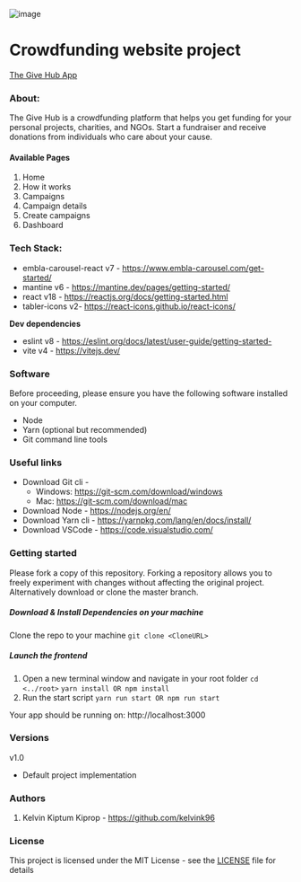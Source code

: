 ![image](https://github.com/design-sparx/crowdup/assets/26582923/001cd476-c753-4087-96a6-ee8c99fc3612)

# Crowdfunding website project

[The Give Hub App](https://app.thegivehub.com/ "The Give Hub")

### About:

The Give Hub is a crowdfunding platform that helps you get funding for your personal projects, charities, and NGOs. Start a fundraiser and receive donations from individuals who care about your cause.

#### Available Pages

1. Home
2. How it works
3. Campaigns
4. Campaign details
5. Create campaigns
6. Dashboard

### Tech Stack:

- embla-carousel-react v7 - https://www.embla-carousel.com/get-started/
- mantine v6 - https://mantine.dev/pages/getting-started/
- react v18 - https://reactjs.org/docs/getting-started.html
- tabler-icons v2- https://react-icons.github.io/react-icons/

**Dev dependencies**

- eslint v8 - https://eslint.org/docs/latest/user-guide/getting-started- 
- vite v4 - https://vitejs.dev/

### Software

Before proceeding, please ensure you have the following software installed on your computer.

- Node
- Yarn (optional but recommended)
- Git command line tools

### Useful links

- Download Git cli -
    - Windows: https://git-scm.com/download/windows
    - Mac: https://git-scm.com/download/mac
- Download Node - https://nodejs.org/en/
- Download Yarn cli - https://yarnpkg.com/lang/en/docs/install/
- Download VSCode - https://code.visualstudio.com/

### Getting started

Please fork a copy of this repository. Forking a repository allows you to freely experiment with changes without affecting the original project. Alternatively download or clone the master branch.

##### Download & Install Dependencies on your machine

Clone the repo to your machine
`git clone <CloneURL>`

##### Launch the frontend

1. Open a new terminal window and navigate in your root folder
   `cd <../root>`
   `yarn install OR npm install`
2. Run the start script
   `yarn run start OR npm run start`

Your app should be running on: http://localhost:3000

### Versions

v1.0

- Default project implementation

### Authors

1. Kelvin Kiptum Kiprop - https://github.com/kelvink96

### License

This project is licensed under the MIT License - see the [LICENSE](https://github.com/kelvink96ltd/flick-city/blob/master/LICENSE.md) file for details
